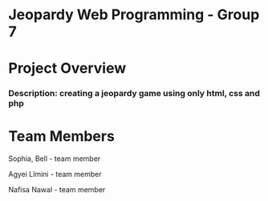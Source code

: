 # Jeopardy Web Programming - Group 7 

# Project Overview
 ### Description: creating a jeopardy game using only html, css and php


# Team Members
Sophia, Bell - team member


Agyei Llmini - team member

Nafisa Nawal - team member

